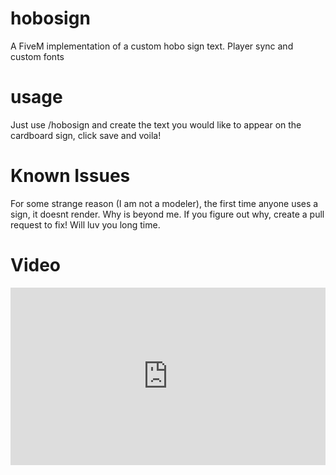 # hobosign
A FiveM implementation of a custom hobo sign text. Player sync and custom fonts

# usage
Just use /hobosign and create the text you would like to appear on the cardboard sign, click save and voila!

# Known Issues
For some strange reason (I am not a modeler), the first time anyone uses a sign, it doesnt render. Why is beyond me. If you figure out why, create a pull request to fix! Will luv you long time. 


# Video 
<div style="position:relative; width:100%; height:0px; padding-bottom:56.250%"><iframe allow="fullscreen" allowfullscreen height="100%" src="https://streamable.com/e/saha0l?" width="100%" style="border:none; width:100%; height:100%; position:absolute; left:0px; top:0px; overflow:hidden;"></iframe></div>
